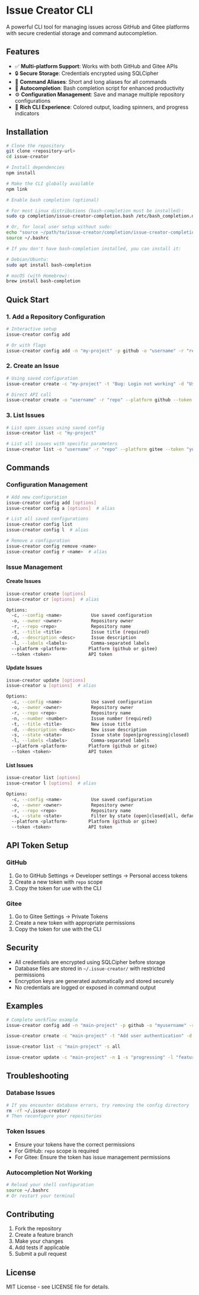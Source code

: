 # Issue Creator CLI

A powerful CLI tool for managing issues across GitHub and Gitee platforms with secure credential storage and command autocompletion.

## Features

- ✅ **Multi-platform Support**: Works with both GitHub and Gitee APIs
- 🔒 **Secure Storage**: Credentials encrypted using SQLCipher
- 🚀 **Command Aliases**: Short and long aliases for all commands
- 📝 **Autocompletion**: Bash completion script for enhanced productivity
- ⚙️ **Configuration Management**: Save and manage multiple repository configurations
- 🎨 **Rich CLI Experience**: Colored output, loading spinners, and progress indicators

## Installation

```bash
# Clone the repository
git clone <repository-url>
cd issue-creator

# Install dependencies
npm install

# Make the CLI globally available
npm link

# Enable bash completion (optional)

# For most Linux distributions (bash-completion must be installed):
sudo cp completion/issue-creator-completion.bash /etc/bash_completion.d/

# Or, for local user setup without sudo:
echo "source ~/path/to/issue-creator/completion/issue-creator-completion.bash" >> ~/.bashrc
source ~/.bashrc

# If you don't have bash-completion installed, you can install it:

# Debian/Ubuntu:
sudo apt install bash-completion

# macOS (with Homebrew):
brew install bash-completion
```

## Quick Start

### 1. Add a Repository Configuration

```bash
# Interactive setup
issue-creator config add

# Or with flags
issue-creator config add -n "my-project" -p github -o "username" -r "repo-name" -t "your-token"
```

### 2. Create an Issue

```bash
# Using saved configuration
issue-creator create -c "my-project" -t "Bug: Login not working" -d "Users cannot login with valid credentials"

# Direct API call
issue-creator create -o "username" -r "repo" --platform github --token "your-token" -t "Feature Request" -d "Add dark mode support" -l "enhancement,ui"
```

### 3. List Issues

```bash
# List open issues using saved config
issue-creator list -c "my-project"

# List all issues with specific parameters
issue-creator list -o "username" -r "repo" --platform gitee --token "your-token" -s all
```

## Commands

### Configuration Management

```bash
# Add new configuration
issue-creator config add [options]
issue-creator config a [options]  # alias

# List all saved configurations
issue-creator config list
issue-creator config l  # alias

# Remove a configuration
issue-creator config remove <name>
issue-creator config r <name>  # alias
```

### Issue Management

#### Create Issues

```bash
issue-creator create [options]
issue-creator cr [options]  # alias

Options:
  -c, --config <name>           Use saved configuration
  -o, --owner <owner>           Repository owner
  -r, --repo <repo>             Repository name
  -t, --title <title>           Issue title (required)
  -d, --description <desc>      Issue description
  -l, --labels <labels>         Comma-separated labels
  --platform <platform>        Platform (github or gitee)
  --token <token>              API token
```

#### Update Issues

```bash
issue-creator update [options]
issue-creator u [options]  # alias

Options:
  -c, --config <name>           Use saved configuration
  -o, --owner <owner>           Repository owner
  -r, --repo <repo>             Repository name
  -n, --number <number>         Issue number (required)
  -t, --title <title>           New issue title
  -d, --description <desc>      New issue description
  -s, --state <state>           Issue state (open|progressing|closed)
  -l, --labels <labels>         Comma-separated labels
  --platform <platform>        Platform (github or gitee)
  --token <token>              API token
```

#### List Issues

```bash
issue-creator list [options]
issue-creator l [options]  # alias

Options:
  -c, --config <name>           Use saved configuration
  -o, --owner <owner>           Repository owner
  -r, --repo <repo>             Repository name
  -s, --state <state>           Filter by state (open|closed|all, default: open)
  --platform <platform>        Platform (github or gitee)
  --token <token>              API token
```

## API Token Setup

### GitHub
1. Go to GitHub Settings → Developer settings → Personal access tokens
2. Create a new token with `repo` scope
3. Copy the token for use with the CLI

### Gitee
1. Go to Gitee Settings → Private Tokens
2. Create a new token with appropriate permissions
3. Copy the token for use with the CLI

## Security

- All credentials are encrypted using SQLCipher before storage
- Database files are stored in `~/.issue-creator/` with restricted permissions
- Encryption keys are generated automatically and stored securely
- No credentials are logged or exposed in command output

## Examples

```bash
# Complete workflow example
issue-creator config add -n "main-project" -p github -o "myusername" -r "my-repo" -t "ghp_xxxxxxxxxxxx"

issue-creator create -c "main-project" -t "Add user authentication" -d "Implement OAuth login system" -l "feature,auth"

issue-creator list -c "main-project" -s all

issue-creator update -c "main-project" -n 1 -s "progressing" -l "feature,auth,in-progress"
```

## Troubleshooting

### Database Issues
```bash
# If you encounter database errors, try removing the config directory
rm -rf ~/.issue-creator/
# Then reconfigure your repositories
```

### Token Issues
- Ensure your tokens have the correct permissions
- For GitHub: `repo` scope is required
- For Gitee: Ensure the token has issue management permissions

### Autocompletion Not Working
```bash
# Reload your shell configuration
source ~/.bashrc
# Or restart your terminal
```

## Contributing

1. Fork the repository
2. Create a feature branch
3. Make your changes
4. Add tests if applicable
5. Submit a pull request

## License

MIT License - see LICENSE file for details.

